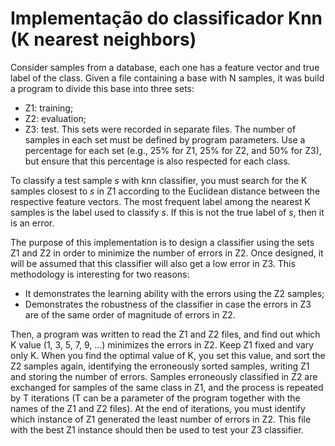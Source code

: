# Implementação do classificador Knn (K nearest neighbors)

Consider samples from a database, each one has a feature vector and true label of the class. Given a file containing a base with N samples, it was build a program to divide this base into three sets:
- Z1: training;
- Z2: evaluation;
- Z3: test.
This sets were recorded in separate files. The number of samples in each set must be defined by program parameters. Use a percentage for each set (e.g., 25% for Z1, 25% for Z2, and 50% for Z3), but ensure that this percentage is also respected for each class.

To classify a test sample _s_ with knn classifier, you must search for the K samples closest to _s_ in Z1 according to the Euclidean distance between the respective feature vectors. The most frequent label among the nearest K samples is the label used to classify _s_. If this is not the true label of _s_, then it is an error.

The purpose of this implementation is to design a classifier using the sets Z1 and Z2 in order to minimize the number of errors in Z2. Once designed, it will be assumed that this classifier will also get a low error in Z3. This methodology is interesting for two reasons:
- It demonstrates the learning ability with the errors using the Z2 samples;
- Demonstrates the robustness of the classifier in case the errors in Z3 are of the same order of magnitude of errors in Z2.

Then, a program was written to read the Z1 and Z2 files, and find out which K value (1, 3, 5, 7, 9, ...) minimizes the errors in Z2. Keep Z1 fixed and vary only K. When you find the optimal value of K, you set this value, and sort the Z2 samples again, identifying the erroneously sorted samples, writing Z1 and storing the number of errors. Samples erroneously classified in Z2 are exchanged for samples of the same class in Z1, and the process is repeated by T iterations (T can be a parameter of the program together with the names of the Z1 and Z2 files). At the end of iterations, you must identify which instance of Z1 generated the least number of errors in Z2. This file with the best Z1 instance should then be used to test your Z3 classifier.

